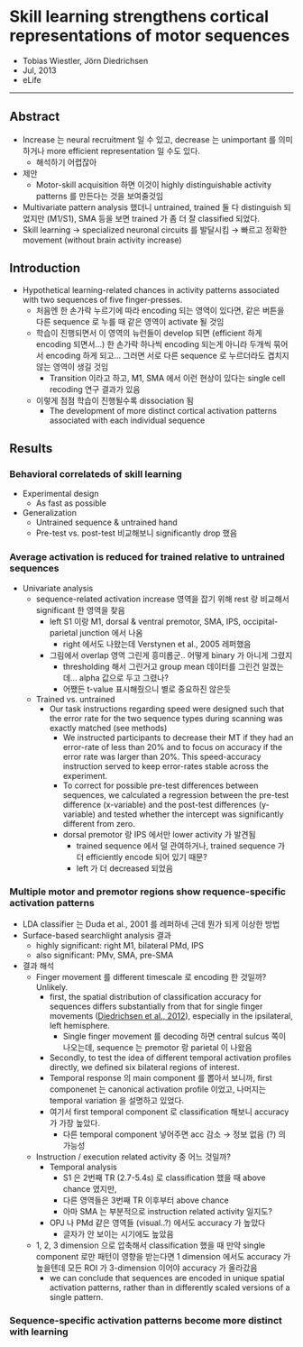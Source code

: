 # Skill learning strengthens cortical representations of motor sequences

* Tobias Wiestler, Jörn Diedrichsen
* Jul, 2013
* eLife

---

## Abstract

* Increase 는 neural recruitment 일 수 있고, decrease 는 unimportant 를 의미하거나 more efficient representation 일 수도 있다.
  * 해석하기 어렵잖아
* 제안
  * Motor-skill acquisition 하면 이것이 highly distinguishable activity patterns 를 만든다는 것을 보여줄것임
* Multivariate pattern analysis 했더니 untrained, trained 둘 다 distinguish 되었지만 (M1/S1), SMA 등을 보면 trained 가 좀 더 잘 classified 되었다.
* Skill learning → specialized neuronal circuits 를 발달시킴 → 빠르고 정확한 movement (without brain activity increase)



## Introduction

* Hypothetical learning-related chances in activity patterns associated with two sequences of five finger-presses.
  * 처음엔 한 손가락 누르기에 따라 encoding 되는 영역이 있다면, 같은 버튼을 다른 sequence 로 누를 때 같은 영역이 activate 될 것임
  * 학습이 진행되면서 이 영역의 뉴런들이 develop 되면 (efficient 하게 encoding 되면서...) 한 손가락 하나씩 encoding 되는게 아니라 두개씩 묶어서 encoding 하게 되고... 그러면 서로 다른 sequence 로 누르더라도 겹치지 않는 영역이 생길 것임
    * Transition 이라고 하고, M1, SMA 에서 이런 현상이 있다는 single cell recoding 연구 결과가 있음
  * 이렇게 점점 학습이 진행될수록 dissociation 됨
    * The development of more distinct cortical activation patterns associated with each individual sequence



## Results

### Behavioral correlateds of skill learning

* Experimental design
  * As fast as possible
* Generalization
  * Untrained  sequence &  untrained hand
  * Pre-test vs. post-test 비교해보니 significantly drop 했음

### Average activation is reduced for trained relative to untrained sequences

* Univariate analysis
  * sequence-related activation increase 영역을 잡기 위해 rest 랑 비교해서 significant 한 영역을 찾음
    * left S1 이랑 M1, dorsal & ventral premotor, SMA, IPS, occipital-parietal junction 에서 나옴
      * right 에서도 나왔는데 Verstynen et al., 2005 레퍼했음
    * 그림에서 overlap 영역 그린게 흥미롭군.. 어떻게 binary 가 아니게 그렸지
      * thresholding 해서 그린거고 group mean 데이터를 그린건 알겠는데... alpha 값으로 두고 그렸나?
      * 어쨌든 t-value 표시해줬으니 별로 중요하진 않은듯
  * Trained vs. untrained
    * Our task instructions regarding speed were designed such that the error rate for the two sequence types during scanning was exactly matched (see methods)
      * We instructed participants to decrease their MT if they had an error-rate of less than 20% and to focus on accuracy if the error rate was larger than 20%. This speed-accuracy instruction served to keep error-rates stable across the experiment.
      * To correct for possible pre-test differences between sequences, we calculated a regression between the pre-test difference (x-variable) and the post-test differences (y-variable) and tested whether the intercept was significantly different from zero.
      * dorsal premotor 랑 IPS 에서만 lower activity 가 발견됨
        * trained sequence 에서 덜 관여하거나, trained sequence 가 더 efficiently encode 되어 있기 때문?
        * left 가 더 decreased 되었음

### Multiple motor and premotor regions show requence-specific activation patterns

* LDA classifier 는 Duda et al., 2001 를 레퍼하네 근데 뭔가 되게 이상한 방법
* Surface-based searchlight analysis 결과
  * highly significant: right M1, bilateral PMd, IPS
  * also significant: PMv, SMA, pre-SMA
* 결과 해석
  * Finger movement 를 different timescale 로 encoding 한 것일까? Unlikely.
    * first, the spatial distribution of classification accuracy for sequences differs substantially from that for single finger movements ([Diedrichsen et al., 2012](https://elifesciences.org/articles/00801#bib8)), especially in the ipsilateral, left hemisphere.
      * Single finger movement 를 decoding 하면 central sulcus 쪽이 나오는데, sequence 는 premotor 랑 parietal 이 나왔음
    *  Secondly, to test the idea of different temporal activation profiles directly, we defined six bilateral regions of interest.
      * Temporal response 의 main component 를 뽑아서 보니까, first componenet 는 canonical activation profile 이었고, 나머지는 temporal variation 을 설명하고 있었다.
      * 여기서 first temporal component 로 classification 해보니 accuracy 가 가장 높았다.
        * 다른 temporal component 넣어주면 acc 감소 → 정보 없음 (?) 의 가능성
  * Instruction / execution related activity 중 어느 것일까?
    * Temporal analysis
      * S1 은 2번째 TR (2.7-5.4s) 로 classification 했을 때 above chance 였지만,
      * 다른 영역들은 3번째 TR 이후부터 above chance
      * 아마 SMA 는 부분적으로 instruction related activity 일지도?
    * OPJ 나 PMd 같은 영역들 (visual..?) 에서도 accuracy 가 높았다
      * 글자가 안 보이는 시기에도 높았음
  * 1, 2, 3 dimension 으로 압축해서 classification 했을 때 만약 single component 로만 패턴이 영향을 받는다면 1 dimension 에서도 accuracy 가 높을텐데 모든 ROI 가 3-dimension 이어야 accuracy 가 올라갔음
    * we can conclude that sequences are encoded in unique spatial activation patterns, rather than in differently scaled versions of a single pattern.

### Sequence-specific activation patterns become more distinct with learning



